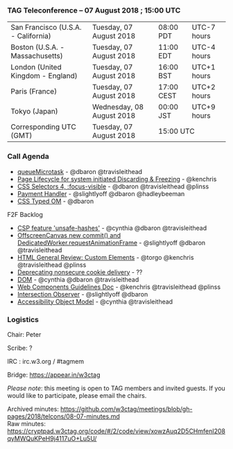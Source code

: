 ### TAG Teleconference – 07 August 2018 ; 15:00 UTC

<table>
<tr><td> San Francisco (U.S.A. - California) <td> Tuesday, 07 August 2018 <td> 08:00 PDT <td> UTC-7 hours
<tr><td> Boston (U.S.A. - Massachusetts) <td> Tuesday, 07 August 2018 <td> 11:00 EDT <td> UTC-4 hours
<tr><td> London (United Kingdom - England) <td> Tuesday, 07 August 2018 <td> 16:00 BST <td> UTC+1 hours
<tr><td> Paris (France) <td> Tuesday, 07 August 2018 <td> 17:00 CEST <td> UTC+2 hours
<tr><td> Tokyo (Japan) <td> Wednesday, 08 August 2018 <td> 00:00 JST <td> UTC+9 hours
<tr><td> Corresponding UTC (GMT) <td> Tuesday, 07 August 2018 <td colspan=2> 15:00 UTC
</table>


### Call Agenda

* [queueMicrotask](https://github.com/w3ctag/design-reviews/issues/294) - @dbaron @travisleithead
* [Page Lifecycle for system initiated Discarding & Freezing](https://github.com/w3ctag/design-reviews/issues/283) - @kenchris
* [CSS Selectors 4, :focus-visible](https://github.com/w3ctag/design-reviews/issues/233) - @dbaron @travisleithead @plinss
* [Payment Handler](https://github.com/w3ctag/design-reviews/issues/231) - @slightlyoff @dbaron @hadleybeeman
* [CSS Typed OM](https://github.com/w3ctag/design-reviews/issues/223) - @dbaron

F2F Backlog
* [CSP feature 'unsafe-hashes'](https://github.com/w3ctag/design-reviews/issues/291) - @cynthia @dbaron @travisleithead
* [OffscreenCanvas new commit() and DedicatedWorker.requestAnimationFrame](https://github.com/w3ctag/design-reviews/issues/288) - @slightlyoff @dbaron @travisleithead
* [HTML General Review: Custom Elements](https://github.com/w3ctag/design-reviews/issues/244) - @torgo @kenchris @travisleithead @plinss
* [Deprecating nonsecure cookie delivery](https://github.com/w3ctag/design-reviews/issues/239) - ??
* [DOM](https://github.com/w3ctag/design-reviews/issues/229) - @cynthia @dbaron @travisleithead
* [Web Components Guidelines Doc](https://github.com/w3ctag/design-reviews/issues/227) - @kenchris @travisleithead @plinss
* [Intersection Observer](https://github.com/w3ctag/design-reviews/issues/197) - @slightlyoff @dbaron
* [Accessibility Object Model](https://github.com/w3ctag/design-reviews/issues/134) - @cynthia @travisleithead


### Logistics

Chair: Peter

Scribe: ?

IRC : irc.w3.org / #tagmem

Bridge: https://appear.in/w3ctag

*Please note*: this meeting is open to TAG members and invited guests. If you would like to participate, please email the chairs.

Archived minutes: https://github.com/w3ctag/meetings/blob/gh-pages/2018/telcons/08-07-minutes.md  
Raw minutes: https://cryptpad.w3ctag.org/code/#/2/code/view/xowzAuq2D5CHmfenI208qyMWQuKPeH9j4117uO+Lu5U/

